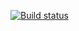 [![Build status](https://ci.appveyor.com/api/projects/status/tcgg2htvj7vgu2pi?svg=true)](https://ci.appveyor.com/project/lilliya24/selenium)